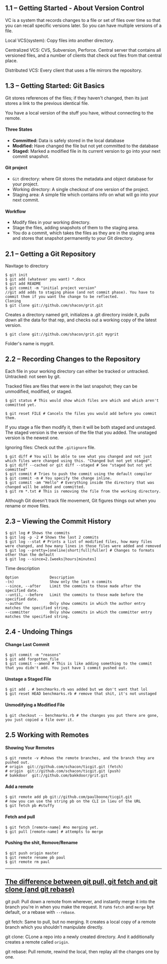 ## 1.1 – Getting Started - About Version Control

VC is a system that records changes to a file or set of files over time so that you can recall specific versions later. So you can have multiple versions of a file.

Local VCS(system): Copy files into another directory.

Centralized VCS: CVS, Subversion, Perforce. Central server that contains all versioned files, and a number of clients that check out files from that central place.

Distributed VCS: Every client that uses a file mirrors the repository.

## 1.3 – Getting Started: Git Basics

Git stores references of the files; if they haven't changed, then its just stores a link to the previous identical file.

You have a local version of the stuff you have, without connecting to the remote.

#### Three States
- __Committed:__ Data is safely stored in the local database
- __Modified:__ Have changed the file but not yet committed to the database
- __Staged:__ Marked a modified file in its current version to go into your next commit snapshot.
 
#### Git project
- `Git` directory: where Git stores the metadata and object database for your project.
- Working directory: A single checkout of one version of the project. 
- Staging area: A simple file which contains info on what will go into your next commit.
 
#### Workflow
- Modify files in your working directory.
- Stage the files, adding snapshots of them to the staging area.
- You do a commit, which takes the files as they are in the staging area and stores that snapshot permanently to your Git directory.

## 2.1 – Getting a Git Repository

Navitage to directory
	
	$ git init
	$ git add (whatever you want) *.docx
	$ git add README
	$ git commit -m "initial project version"
	//git add adds to staging phase (and not commit phase). You have to commit them if you want the change to be reflected.
	Cloning
	$ git clone git://github.com/shacon/grit.git

Creates a directory named grit, initializes a .git directory inside it, pulls down all the data for that rep, and checks out a working copy of the latest version.

	$ git clone git://github.com/shacon/grit.git mygrit

Folder's name is mygrit.

## 2.2 – Recording Changes to the Repository

Each file in your working directory can either be tracked or untracked. Untracked: not seen by git.

Tracked files are files that were in the last snapshot; they can be unmodified, modified, or staged.

	$ git status # This would show which files are which and which aren't committed yet.

	$ git reset FILE # Cancels the files you would add before you commit them.

If you stage a file then modify it, then it will be both staged and unstaged. The staged version is the version of the file that you added. The unstaged version is the newest one.

Ignoring files: Check out the `.gitignore` file.

	$ git diff # You will be able to see what you changed and not just which files were changed using this. "Changed but not yet staged".
	$ git diff --cached or git diff --staged # See "staged but not yet committed"
	$ git commit # Tries to push the commit using the default compiler
	$ git commit -m # You specify the change inline.
	$ git commit -am "Hello" # Everything inside the directory that was changed will be added and committed.
	$ git rm *.txt # This is removing the file from the working directory.

Although Git doesn't track file movement, Git figures things out when you rename or move files.

## 2.3 – Viewing the Commit History

	$ git log # Shows the commits
	$ git log -p -2 # Shows the last 2 commits
	$ git log --stat # Prints a list of modified files, how many files were changed, and how many lines in those files were added and removed
	$ git log --pretty=[oneline|short|full|fuller] # Changes to formats other than the default
	$ git log --since=2.[weeks|hours|minutes]

Time description

	Option  			Description
	-(n)    			Show only the last n commits
	--since, --after    Limit the commits to those made after the specified date.
	--until, --before   Limit the commits to those made before the specified date.
	--author    		Only show commits in which the author entry matches the specified string.
	--committer 		Only show commits in which the committer entry matches the specified string.

## 2.4 - Undoing Things

#### Change Last Commit

	$ git commit -m "reasons"
	$ git add forgotten_file
	$ git commit --amend # This is like adding something to the commit that you didn't add. You just have 1 commit pushed out.

#### Unstage a Staged File

	$ git add . # benchmarks.rb was added but we don't want that lol
	$ git reset HEAD benchmarks.rb # remove that shit, it's not unstaged

#### Unmodifying a Modified File

	$ git checkout -- benchmarks.rb # the changes you put there are gone, you just copied a file over it.

## 2.5 Working with Remotes

#### Showing Your Remotes

	$ git remote -v #shows the remote branches, and the branch they are pushed out.
	# origin  git://github.com/schacon/ticgit.git (fetch)
	# origin  git://github.com/schacon/ticgit.git (push) 
	# bakkdoor  git://github.com/bakkdoor/grit.git

#### Add a remote

	$ git remote add pb git://github.com/paulboone/ticgit.git
	# now you can use the string pb on the CLI in lieu of the URL
	$ git fetch pb #stuffy

#### Fetch and pull
	
	$ git fetch [remote-name] #no merging yet.
	$ git pull [remote-name] # attempts to merge

#### Pushing the shit, Remove/Rename

	$ git push origin master
	$ git remote rename pb paul
	$ git remote rm paul

----------
## [The difference between git pull, git fetch and git clone (and git rebase)](http://blog.mikepearce.net/2010/05/18/the-difference-between-git-pull-git-fetch-and-git-clone-and-git-rebase/)

git pull: Pull down a remote from wherever, and instantly merge it into the branch you're in when you make the request. It runs `fetch` and `merge` byt default, or a rebase with `--rebase`.

git fetch: Same to pull, but no merging. It creates a local copy of a remote branch which you shouldn't manipulate directly.

git clone: CLone a repo into a newly created directory. And it additionally creates a remote called `origin`.

git rebase: Pull remote, rewind the local, then replay all the changes one by one.



















